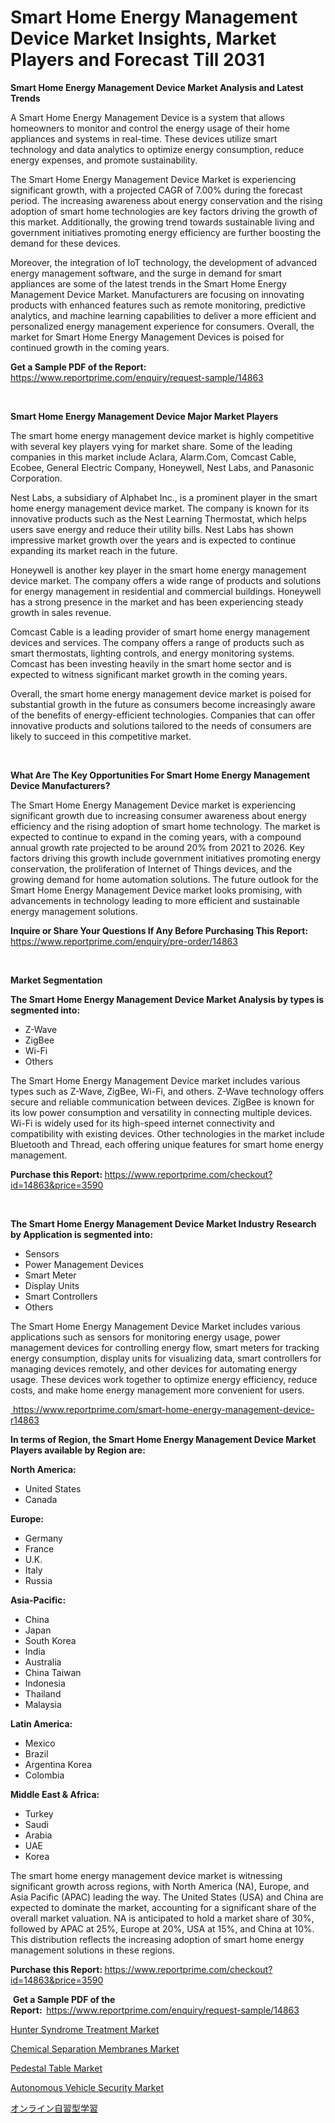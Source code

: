 <p><h1>Smart Home Energy Management Device Market Insights, Market Players and Forecast Till 2031</h1></p><p><strong>Smart Home Energy Management Device Market Analysis and Latest Trends</strong></p>
<p><p>A Smart Home Energy Management Device is a system that allows homeowners to monitor and control the energy usage of their home appliances and systems in real-time. These devices utilize smart technology and data analytics to optimize energy consumption, reduce energy expenses, and promote sustainability.</p><p>The Smart Home Energy Management Device Market is experiencing significant growth, with a projected CAGR of 7.00% during the forecast period. The increasing awareness about energy conservation and the rising adoption of smart home technologies are key factors driving the growth of this market. Additionally, the growing trend towards sustainable living and government initiatives promoting energy efficiency are further boosting the demand for these devices.</p><p>Moreover, the integration of IoT technology, the development of advanced energy management software, and the surge in demand for smart appliances are some of the latest trends in the Smart Home Energy Management Device Market. Manufacturers are focusing on innovating products with enhanced features such as remote monitoring, predictive analytics, and machine learning capabilities to deliver a more efficient and personalized energy management experience for consumers. Overall, the market for Smart Home Energy Management Devices is poised for continued growth in the coming years.</p></p>
<p><strong>Get a Sample PDF of the Report:&nbsp;</strong> <a href="https://www.reportprime.com/enquiry/request-sample/14863">https://www.reportprime.com/enquiry/request-sample/14863</a></p>
<p>&nbsp;</p>
<p><strong>Smart Home Energy Management Device Major Market Players</strong></p>
<p><p>The smart home energy management device market is highly competitive with several key players vying for market share. Some of the leading companies in this market include Aclara, Alarm.Com, Comcast Cable, Ecobee, General Electric Company, Honeywell, Nest Labs, and Panasonic Corporation.</p><p>Nest Labs, a subsidiary of Alphabet Inc., is a prominent player in the smart home energy management device market. The company is known for its innovative products such as the Nest Learning Thermostat, which helps users save energy and reduce their utility bills. Nest Labs has shown impressive market growth over the years and is expected to continue expanding its market reach in the future.</p><p>Honeywell is another key player in the smart home energy management device market. The company offers a wide range of products and solutions for energy management in residential and commercial buildings. Honeywell has a strong presence in the market and has been experiencing steady growth in sales revenue.</p><p>Comcast Cable is a leading provider of smart home energy management devices and services. The company offers a range of products such as smart thermostats, lighting controls, and energy monitoring systems. Comcast has been investing heavily in the smart home sector and is expected to witness significant market growth in the coming years.</p><p>Overall, the smart home energy management device market is poised for substantial growth in the future as consumers become increasingly aware of the benefits of energy-efficient technologies. Companies that can offer innovative products and solutions tailored to the needs of consumers are likely to succeed in this competitive market.</p></p>
<p>&nbsp;</p>
<p><strong>What Are The Key Opportunities For Smart Home Energy Management Device Manufacturers?</strong></p>
<p><p>The Smart Home Energy Management Device market is experiencing significant growth due to increasing consumer awareness about energy efficiency and the rising adoption of smart home technology. The market is expected to continue to expand in the coming years, with a compound annual growth rate projected to be around 20% from 2021 to 2026. Key factors driving this growth include government initiatives promoting energy conservation, the proliferation of Internet of Things devices, and the growing demand for home automation solutions. The future outlook for the Smart Home Energy Management Device market looks promising, with advancements in technology leading to more efficient and sustainable energy management solutions.</p></p>
<p><strong>Inquire or Share Your Questions If Any Before Purchasing This Report:</strong> <a href="https://www.reportprime.com/enquiry/pre-order/14863">https://www.reportprime.com/enquiry/pre-order/14863</a></p>
<p>&nbsp;</p>
<p><strong>Market Segmentation</strong></p>
<p><strong>The Smart Home Energy Management Device Market Analysis by types is segmented into:</strong></p>
<p><ul><li>Z-Wave</li><li>ZigBee</li><li>Wi-Fi</li><li>Others</li></ul></p>
<p><p>The Smart Home Energy Management Device market includes various types such as Z-Wave, ZigBee, Wi-Fi, and others. Z-Wave technology offers secure and reliable communication between devices. ZigBee is known for its low power consumption and versatility in connecting multiple devices. Wi-Fi is widely used for its high-speed internet connectivity and compatibility with existing devices. Other technologies in the market include Bluetooth and Thread, each offering unique features for smart home energy management.</p></p>
<p><strong>Purchase this Report:&nbsp;</strong><a href="https://www.reportprime.com/checkout?id=14863&price=3590">https://www.reportprime.com/checkout?id=14863&price=3590</a></p>
<p>&nbsp;</p>
<p><strong>The Smart Home Energy Management Device Market Industry Research by Application is segmented into:</strong></p>
<p><ul><li>Sensors</li><li>Power Management Devices</li><li>Smart Meter</li><li>Display Units</li><li>Smart Controllers</li><li>Others</li></ul></p>
<p><p>The Smart Home Energy Management Device Market includes various applications such as sensors for monitoring energy usage, power management devices for controlling energy flow, smart meters for tracking energy consumption, display units for visualizing data, smart controllers for managing devices remotely, and other devices for automating energy usage. These devices work together to optimize energy efficiency, reduce costs, and make home energy management more convenient for users.</p></p>
<p><a href="https://www.reportprime.com/smart-home-energy-management-device-r14863">&nbsp;https://www.reportprime.com/smart-home-energy-management-device-r14863</a></p>
<p><strong>In terms of Region, the Smart Home Energy Management Device Market Players available by Region are:</strong></p>
<p>
    <p> <strong> North America: </strong>
        <ul>
            <li>United States</li>
            <li>Canada</li>
        </ul>
        </p> 
    <p> <strong> Europe: </strong>
        <ul>
            <li>Germany</li>
            <li>France</li>
            <li>U.K.</li>
            <li>Italy</li>
            <li>Russia</li>
        </ul>
        </p> 
    <p> <strong> Asia-Pacific: </strong>
        <ul>
            <li>China</li>
            <li>Japan</li>
            <li>South Korea</li>
            <li>India</li>
            <li>Australia</li>
            <li>China Taiwan</li>
            <li>Indonesia</li>
            <li>Thailand</li>
            <li>Malaysia</li>
        </ul>
        </p> 
    <p> <strong> Latin America: </strong>
        <ul>
            <li>Mexico</li>
            <li>Brazil</li>
            <li>Argentina Korea</li>
            <li>Colombia</li>
        </ul>
        </p> 
    <p> <strong> Middle East & Africa: </strong>
        <ul>
            <li>Turkey</li>
            <li>Saudi</li>
            <li>Arabia</li>
            <li>UAE</li>
            <li>Korea</li>
        </ul>
    </p>
    </p>
<p><p>The smart home energy management device market is witnessing significant growth across regions, with North America (NA), Europe, and Asia Pacific (APAC) leading the way. The United States (USA) and China are expected to dominate the market, accounting for a significant share of the overall market valuation. NA is anticipated to hold a market share of 30%, followed by APAC at 25%, Europe at 20%, USA at 15%, and China at 10%. This distribution reflects the increasing adoption of smart home energy management solutions in these regions.</p></p>
<p><strong>Purchase this Report: </strong><a href="https://www.reportprime.com/checkout?id=14863&price=3590">https://www.reportprime.com/checkout?id=14863&price=3590</a></p>
<p>&nbsp;<strong>Get a Sample PDF of the Report:&nbsp;&nbsp;</strong><a href="https://www.reportprime.com/enquiry/request-sample/14863">https://www.reportprime.com/enquiry/request-sample/14863</a></p>
<p><strong></strong></p>
<p><p><a href="https://github.com/shotows/Market-Research-Report-List-2/blob/main/hunter-syndrome-treatment-market.md">Hunter Syndrome Treatment Market</a></p><p><a href="https://www.linkedin.com/pulse/chemical-separation-membranes-market-size-evaluating-its-trends-xn2if">Chemical Separation Membranes Market</a></p><p><a href="https://issuu.com/reportprime-2/docs/pedestal-table-market-size-2030.pptx">Pedestal Table Market</a></p><p><a href="https://github.com/Sinjinluong3e0awx2m195k76/Market-Research-Report-List-2/blob/main/autonomous-vehicle-security-market.md">Autonomous Vehicle Security Market</a></p><p><a href="https://github.com/RaeJenkins1952/Market-Research-Report-List-1/blob/main/631814281189.md">オンライン自習型学習</a></p></p>